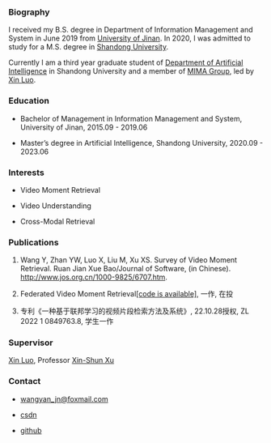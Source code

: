 ### Biography

I received my B.S. degree in Department of Information Management and System in June 2019 from [University of Jinan](https://www.ujn.edu.cn/). In 2020, I was admitted to study for a M.S. degree in [Shandong University](https://www.sdu.edu.cn/).

Currently I am a third year graduate student of [Department of Artificial Intelligence](https://www.sc.sdu.edu.cn/) in Shandong University and a member of [MIMA Group](http://mima.sdu.edu.cn/), led by [Xin Luo](https://faculty.sdu.edu.cn/luoxin/zh_CN/index.htm).

### Education

* Bachelor of Management in Information Management and System, University of Jinan, 2015.09 - 2019.06

* Master’s degree in Artificial Intelligence, Shandong University, 2020.09 - 2023.06

### Interests

* Video Moment Retrieval

* Video Understanding

* Cross-Modal Retrieval

### Publications

1. Wang Y, Zhan YW, Luo X, Liu M, Xu XS. Survey of Video Moment Retrieval. Ruan Jian Xue Bao/Journal of Software, (in Chinese). http://www.jos.org.cn/1000-9825/6707.htm. 

2. Federated Video Moment Retrieval[[code is available]](https://github.com/YasmineXXX/vmr_fl), 一作, 在投

3. 专利《一种基于联邦学习的视频片段检索方法及系统》, 22.10.28授权, ZL 2022 1 0849763.8, 学生一作

### Supervisor

[Xin Luo](https://faculty.sdu.edu.cn/luoxin/zh_CN/index.htm), Professor [Xin-Shun Xu](https://www.sc.sdu.edu.cn/info/1044/2253.htm)

### Contact

* wangyan_jn@foxmail.com

* [csdn]([https://blog.csdn.net/YasmineC?spm=1001.2101.3001.5343](https://blog.csdn.net/YasmineC?type=blog))

* [github](https://github.com/YasmineXXX)
